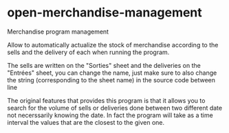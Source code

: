 # open-merchandise-management
Merchandise program management

Allow to automatically actualize the stock of merchandise according to the sells and the delivery of each when running the program.

The sells are written on the "Sorties" sheet and the deliveries on the "Entrées" sheet, you can change the name, just make sure to also change
the string (corresponding to the sheet name) in the source code between line

The original features that provides this program is that it allows you to search for the volume of sells or deliveries done between two different date
not necerssarily knowing the date. In fact the program will take as a time interval the values that are the closest to the given one.


